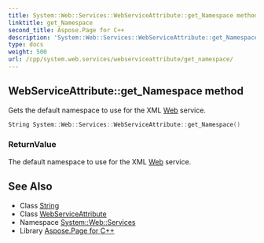 ```yaml
---
title: System::Web::Services::WebServiceAttribute::get_Namespace method
linktitle: get_Namespace
second_title: Aspose.Page for C++
description: 'System::Web::Services::WebServiceAttribute::get_Namespace method. Gets the default namespace to use for the XML Web service in C++.'
type: docs
weight: 500
url: /cpp/system.web.services/webserviceattribute/get_namespace/
---
```

## WebServiceAttribute::get_Namespace method


Gets the default namespace to use for the XML [Web](../../../system.web/) service.

```cpp
String System::Web::Services::WebServiceAttribute::get_Namespace()
```


### ReturnValue

The default namespace to use for the XML [Web](../../../system.web/) service.

## See Also

* Class [String](../../../system/string/)
* Class [WebServiceAttribute](../)
* Namespace [System::Web::Services](../../)
* Library [Aspose.Page for C++](../../../)
